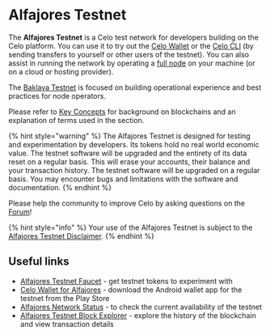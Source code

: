 # Alfajores Testnet

The **Alfajores Testnet** is a Celo test network for developers building on the Celo platform. You can use it to try out the [Celo Wallet](https://celo.org/build/wallet) or the [Celo CLI](../command-line-interface/introduction.md) \(by sending transfers to yourself or other users of the testnet\). You can also assist in running the network by operating a [full node](running-a-full-node-in-mainnet.md) on your machine \(or on a cloud or hosting provider\).

The [Baklava Testnet](baklava-testnet.md) is focused on building operational experience and best practices for node operators.

Please refer to [Key Concepts](../overview.md#background-and-key-concepts) for background on blockchains and an explanation of terms used in the section.

{% hint style="warning" %}
The Alfajores Testnet is designed for testing and experimentation by developers. Its tokens hold no real world economic value. The testnet software will be upgraded and the entirety of its data reset on a regular basis. This will erase your accounts, their balance and your transaction history. The testnet software will be upgraded on a regular basis. You may encounter bugs and limitations with the software and documentation.
{% endhint %}

Please help the community to improve Celo by asking questions on the [Forum](https://forum.celo.org/c/alfajores-testnet)!

{% hint style="info" %}
Your use of the Alfajores Testnet is subject to the [Alfajores Testnet Disclaimer](../important-information/alfajores-testnet-disclaimer.md).
{% endhint %}

## Useful links

- [Alfajores Testnet Faucet](https://celo.org/build/faucet) - get testnet tokens to experiment with
- [Celo Wallet for Alfajores](https://celo.org/build/wallet) - download the Android wallet app for the testnet from the Play Store
- [Alfajores Network Status](https://alfajores-celostats.celo-testnet.org) - to check the current availability of the testnet
- [Alfajores Testnet Block Explorer](https://alfajores-blockscout.celo-testnet.org) - explore the history of the blockchain and view transaction details
